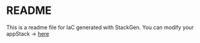 # README
This is a readme file for IaC generated with StackGen.
You can modify your appStack -> [here](http://main.dev.stackgen.com/appstacks/5787b5cb-1d4d-475e-b5b7-f229ede549e5)
